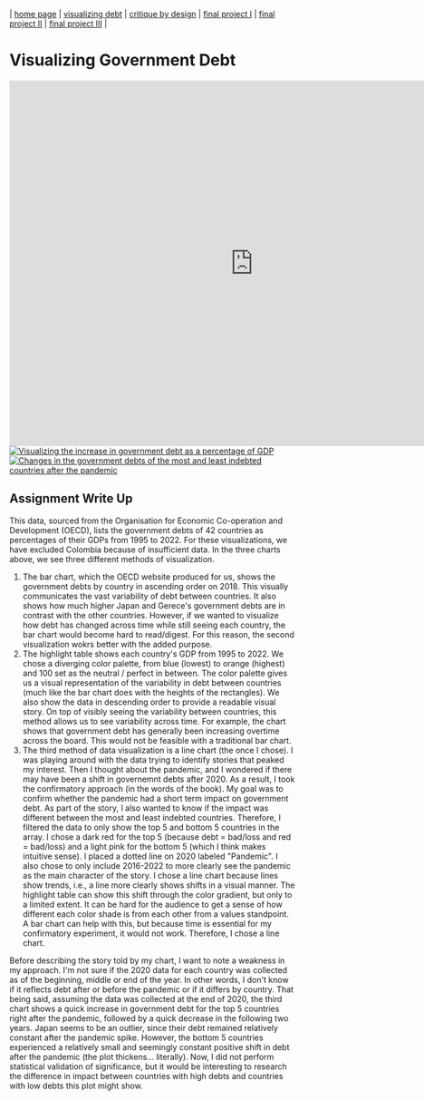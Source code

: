 | [home page](https://cmustudent.github.io/tswd-portfolio-templates/) | [visualizing debt](visualizing-government-debt) | [critique by design](critique-by-design) | [final project I](final-project-part-one) | [final project II](final-project-part-two) | [final project III](final-project-part-three) |

# Visualizing Government Debt
<iframe src="https://data.oecd.org/chart/7klU" width="860" height="645" style="border: 0" mozallowfullscreen="true" webkitallowfullscreen="true" allowfullscreen="true"><a href="https://data.oecd.org/chart/7klU" target="_blank">OECD Chart: General government debt, Total, % of GDP, Annual, 2018</a></iframe>

<div class='tableauPlaceholder' id='viz1706495489048' style='position: relative'><noscript><a href='#'><img alt='Visualizing the increase in government debt as a percentage of GDP ' src='https:&#47;&#47;public.tableau.com&#47;static&#47;images&#47;Vi&#47;VisualizingtheincreaseingovernmentdebtasapercentageofGDP&#47;Sheet1&#47;1_rss.png' style='border: none' /></a></noscript><object class='tableauViz'  style='display:none;'><param name='host_url' value='https%3A%2F%2Fpublic.tableau.com%2F' /> <param name='embed_code_version' value='3' /> <param name='site_root' value='' /><param name='name' value='VisualizingtheincreaseingovernmentdebtasapercentageofGDP&#47;Sheet1' /><param name='tabs' value='no' /><param name='toolbar' value='yes' /><param name='static_image' value='https:&#47;&#47;public.tableau.com&#47;static&#47;images&#47;Vi&#47;VisualizingtheincreaseingovernmentdebtasapercentageofGDP&#47;Sheet1&#47;1.png' /> <param name='animate_transition' value='yes' /><param name='display_static_image' value='yes' /><param name='display_spinner' value='yes' /><param name='display_overlay' value='yes' /><param name='display_count' value='yes' /><param name='language' value='en-US' /><param name='filter' value='publish=yes' /></object></div>                
<script type='text/javascript'>                    
  var divElement = document.getElementById('viz1706495489048');                    
  var vizElement = divElement.getElementsByTagName('object')[0];                    
  vizElement.style.width='100%';vizElement.style.height=(divElement.offsetWidth*0.75)+'px';                    
  var scriptElement = document.createElement('script');                    
  scriptElement.src = 'https://public.tableau.com/javascripts/api/viz_v1.js';                    
  vizElement.parentNode.insertBefore(scriptElement, vizElement);                
</script>

<div class='tableauPlaceholder' id='viz1706500011331' style='position: relative'><noscript><a href='#'><img alt='Changes in the government debts of the most and least indebted countries after the pandemic ' src='https:&#47;&#47;public.tableau.com&#47;static&#47;images&#47;Ch&#47;Changesinthegovernmentdebtsofthemostandleastindebtedcountriesafterthepandemic&#47;Sheet2&#47;1_rss.png' style='border: none' /></a></noscript><object class='tableauViz'  style='display:none;'><param name='host_url' value='https%3A%2F%2Fpublic.tableau.com%2F' /> <param name='embed_code_version' value='3' /> <param name='site_root' value='' /><param name='name' value='Changesinthegovernmentdebtsofthemostandleastindebtedcountriesafterthepandemic&#47;Sheet2' /><param name='tabs' value='no' /><param name='toolbar' value='yes' /><param name='static_image' value='https:&#47;&#47;public.tableau.com&#47;static&#47;images&#47;Ch&#47;Changesinthegovernmentdebtsofthemostandleastindebtedcountriesafterthepandemic&#47;Sheet2&#47;1.png' /> <param name='animate_transition' value='yes' /><param name='display_static_image' value='yes' /><param name='display_spinner' value='yes' /><param name='display_overlay' value='yes' /><param name='display_count' value='yes' /><param name='language' value='en-US' /><param name='filter' value='publish=yes' /></object></div>                
<script type='text/javascript'>                    
  var divElement = document.getElementById('viz1706500011331');                    
  var vizElement = divElement.getElementsByTagName('object')[0];                    
  vizElement.style.width='100%';vizElement.style.height=(divElement.offsetWidth*0.75)+'px';                    
  var scriptElement = document.createElement('script');                    
  scriptElement.src = 'https://public.tableau.com/javascripts/api/viz_v1.js';                    
  vizElement.parentNode.insertBefore(scriptElement, vizElement);                
</script>

## Assignment Write Up
This data, sourced from the Organisation for Economic Co-operation and Development (OECD), lists the government debts of 42 countries as percentages of their GDPs from 1995 to 2022. For these visualizations, we have excluded Colombia because of insufficient data. In the three charts above, we see three different methods of visualization. 

1. The bar chart, which the OECD website produced for us, shows the government debts by country in ascending order on 2018. This visually communicates the vast variability of debt between countries. It also shows how much higher Japan and Gerece's government debts are in contrast with the other countries. However, if we wanted to visualize how debt has changed across time while still seeing each country, the bar chart would become hard to read/digest. For this reason, the second visualization wokrs better with the added purpose.
2. The highlight table shows each country's GDP from 1995 to 2022. We chose a diverging color palette, from blue (lowest) to orange (highest) and 100 set as the neutral / perfect in between. The color palette gives us a visual representation of the variability in debt between countries (much like the bar chart does with the heights of the rectangles). We also show the data in descending order to provide a readable visual story. On top of visibly seeing the variability between countries, this method allows us to see variability across time. For example, the chart shows that government debt has generally been increasing overtime across the board. This would not be feasible with a traditional bar chart. 
3. The third method of data visualization is a line chart (the once I chose). I was playing around with the data trying to identify stories that peaked my interest. Then I thought about the pandemic, and I wondered if there may have been a shift in governemnt debts after 2020. As a result, I took the confirmatory approach (in the words of the book).  My goal was to confirm whether the pandemic had a short term impact on government debt. As part of the story, I also wanted to know if the impact was different between the most and least indebted countries. Therefore, I filtered the data to only show the top 5 and bottom 5 countries in the array. I chose a dark red for the top 5 (because debt = bad/loss and red = bad/loss) and a light pink for the bottom 5 (which I think makes intuitive sense). I placed a dotted line on 2020 labeled "Pandemic". I also chose to only include 2016-2022 to more clearly see the pandemic as the main character of the story. I chose a line chart because lines show trends, i.e., a line more clearly shows shifts in a visual manner. The highlight table can show this shift through the color gradient, but only to a limited extent. It can be hard for the audience to get a sense of how different each color shade is from each other from a  values standpoint. A bar chart can help with this, but because time is essential for my confirmatory experiment, it would not work. Therefore, I chose a line chart.

Before describing the story told by my chart, I want to note a weakness in my approach. I'm not sure if the 2020 data for each country was collected as of the beginning, middle or end of the year. In other words, I don't know if it reflects debt after or before the pandemic or if it differs by country. That being said, assuming the data was collected at the end of 2020, the third chart shows a quick increase in government debt for the top 5 countries right after the pandemic, followed by a quick decrease in the following two years. Japan seems to be an outlier, since their debt remained relatively constant after the pandemic spike. However, the bottom 5 countries experienced a relatively small and seemingly constant positive shift in debt after the pandemic (the plot thickens... literally). Now, I did not perform statistical validation of significance, but it would be interesting to research the difference in impact between countries with high debts and countries with low debts this plot might show. 


